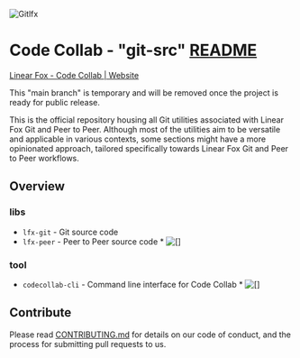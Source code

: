 ![Gitlfx](https://cdn.linearfox.com/assets/img/lfxcodegit.png)

# Code Collab - "git-src" [README](README.md "Code Collab - git") 
 
[Linear Fox - Code Collab | Website](https://linearfox.com/codecollab/ "LinearFox - Code Collab")

This "main branch" is temporary and will be removed once the project is ready for public release.
 
This is the official repository housing all Git utilities associated with Linear Fox Git and Peer to Peer. Although most of the utilities aim to be versatile and applicable in various contexts, some sections might have a more opinionated approach, tailored specifically towards Linear Fox Git and Peer to Peer workflows.

## Overview
### libs
- `lfx-git` - Git source code
- `lfx-peer` - Peer to Peer source code * ![[]](https://shields.io/badge/-Soon-blueviolet)

### tool 
- `codecollab-cli` - Command line interface for Code Collab * ![[]](https://shields.io/badge/-Soon-blueviolet)

## Contribute

Please read [CONTRIBUTING.md](CONTRIBUTING.md) for details on our code of conduct, and the process for submitting pull requests to us. 
